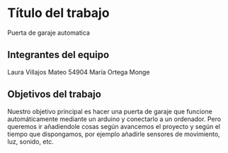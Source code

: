 # Título del trabajo

Puerta de garaje automatica

## Integrantes del equipo

Laura Villajos Mateo 54904
María Ortega Monge 

## Objetivos del trabajo

Nuestro objetivo principal es hacer una puerta de garaje que funcione automáticamente mediante un arduino y conectarlo a un ordenador. Pero queremos ir añadiendole cosas según avancemos el proyecto y según el tiempo que dispongamos, por ejemplo añadirle sensores de movimiento, luz, sonido, etc.
